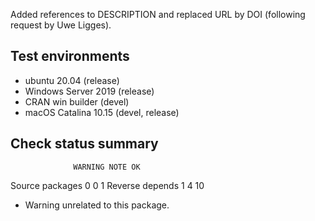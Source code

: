Added references to DESCRIPTION and replaced URL by DOI (following request
by Uwe Ligges).

## Test environments
* ubuntu 20.04 (release) 
* Windows Server 2019 (release) 
* CRAN win builder (devel)
* macOS Catalina 10.15 (devel, release)

## Check status summary
                  WARNING NOTE OK
  Source packages       0    0  1
  Reverse depends       1    4 10

* Warning unrelated to this package.

